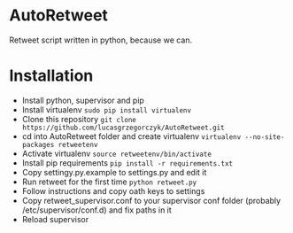 AutoRetweet
===========

Retweet script written in python, because we can.

Installation
======

* Install python, supervisor and pip
* Install virtualenv `sudo pip install virtualenv`
* Clone this repository `git clone https://github.com/lucasgrzegorczyk/AutoRetweet.git`
* cd into AutoRetweet folder and create virtualenv `virtualenv --no-site-packages retweetenv`
* Activate virtualenv `source retweetenv/bin/activate`
* Install pip requirements `pip install -r requirements.txt`
* Copy settingy.py.example to settings.py and edit it
* Run retweet for the first time `python retweet.py`
* Follow instructions and copy oath keys to settings
* Copy retweet_supervisor.conf to your supervisor conf folder (probably /etc/supervisor/conf.d) and fix paths in it
* Reload supervisor